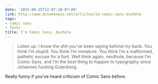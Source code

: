 ```yaml
---
date: '2015-09-25T12:07:18-07:00'
link: http://www.mcsweeneys.net/articles/im-comic-sans-asshole
tags:
- comic sans
- fonts
title: I'm Comic Sans, Asshole
---
```


>Listen up. I know the shit you’ve been saying behind my back. You think I’m stupid. You think I’m immature. You think I’m a malformed, pathetic excuse for a font. Well think again, nerdhole, because I’m Comic Sans, and I’m the best thing to happen to typography since Johannes fucking Gutenberg.

Really funny if you’ve heard criticism of Comic Sans before.
